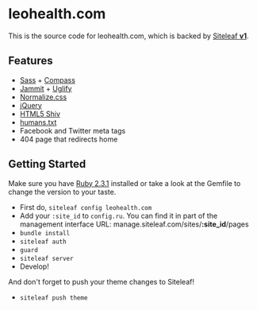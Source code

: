 # leohealth.com

This is the source code for leohealth.com, which is backed by [Siteleaf **v1**](https://github.com/siteleaf/siteleaf-gem/tree/v1/).

## Features

* [Sass](https://www.ruby-lang.org/en/downloads/) + [Compass](http://compass-style.org/)
* [Jammit](http://documentcloud.github.io/jammit/) + [Uglify](https://github.com/mishoo/UglifyJS)
* [Normalize.css](https://necolas.github.io/normalize.css/)
* [jQuery](https://jquery.com/)
* [HTML5 Shiv](https://github.com/aFarkas/html5shiv)
* [humans.txt](http://humanstxt.org/)
* Facebook and Twitter meta tags
* 404 page that redirects home

## Getting Started

Make sure you have [Ruby 2.3.1](https://www.ruby-lang.org/en/downloads/) installed or take a look at the Gemfile to change the version to your taste.

* First do, ```siteleaf config leohealth.com```
* Add your ```:site_id``` to ```config.ru```. You can find it in part of the management interface URL: manage.siteleaf.com/sites/**:site_id**/pages
* ```bundle install```
* ```siteleaf auth```
* ```guard```
* ```siteleaf server```
* Develop!

And don't forget to push your theme changes to Siteleaf!
* ```siteleaf push theme```

